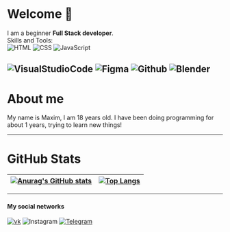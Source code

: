 # Welcome :wave:

I am a beginner **Full Stack developer**.<br>
Skills and Tools:<br>
![HTML](https://img.shields.io/badge/-HTML-important?style=flat-square&logo=HTML) ![CSS](https://img.shields.io/badge/-CSS-blue?style=flat-square&logo=CSS) ![JavaScript](https://img.shields.io/badge/-JavaScript-yellow?style=flat-square&logo=JavaScript)<br>

![VisualStudioCode](https://img.shields.io/badge/-VisualStudioCode-blue?style=flat-square&logo=VisualStudioCode) ![Figma](https://img.shields.io/badge/-Figma-black?style=flat-square&logo=Figma)  ![Github](https://img.shields.io/badge/-Github-black?style=flat-square&logo=github)  ![Blender](https://img.shields.io/badge/-Blender-black?style=flat-square&logo=Blender)
---
# About me


My name is Maxim, I am 18 years old. I have been doing programming for about 1 years, trying to learn new things!

---

# GitHub Stats

| [![Anurag's GitHub stats](https://github-readme-stats.vercel.app/api?username=RudinMaxim&show_icons=true&theme=dark&layout=compact)](https://github.com/anuraghazra/github-readme-stats&count_private=true)     |[![Top Langs](https://github-readme-stats.vercel.app/api/top-langs/?username=RudinMaxim&layout=compact&theme=dark)](https://github.com/anuraghazra/github-readme-stats)      |
| ------------- |:------------------:|
---
#### My social networks
[![vk](https://img.shields.io/badge/-VK-black?style=flat-square&logo=VK)](https://vk.com/id175934368) ![Instagram](https://img.shields.io/badge/-Instagram-black?style=flat-square&logo=Instagram) [![Telegram](https://img.shields.io/badge/-Telegram-black?style=flat-square&logo=Telegram)](https://t.me/Max_Rudin)
